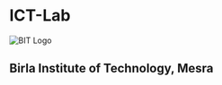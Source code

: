 # ICT-Lab

![BIT Logo](https://vigyanprasar.gov.in/wp-content/uploads/6-BIT-logo.png)

## Birla Institute of Technology, Mesra
